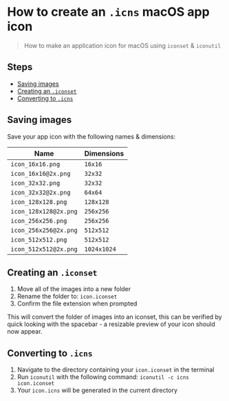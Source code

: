 # How to create an `.icns` macOS app icon

> How to make an application icon for macOS using `iconset` & `iconutil`

## Steps

- [Saving images](#saving-images)
- [Creating an `.iconset`](#creating-an-iconset)
- [Converting to `.icns`](#converting-to-icns)

## Saving images

Save your app icon with the following names & dimensions:

| Name | Dimensions |
| ---- | ---------- |
| `icon_16x16.png` | `16x16` |
| `icon_16x16@2x.png` | `32x32` |
| `icon_32x32.png` | `32x32` |
| `icon_32x32@2x.png` | `64x64` |
| `icon_128x128.png` | `128x128` |
| `icon_128x128@2x.png` | `256x256` |
| `icon_256x256.png` | `256x256` |
| `icon_256x256@2x.png` | `512x512` |
| `icon_512x512.png` | `512x512` |
| `icon_512x512@2x.png` | `1024x1024` |

## Creating an `.iconset`

1. Move all of the images into a new folder
2. Rename the folder to: `icon.iconset`
3. Confirm the file extension when prompted

This will convert the folder of images into an iconset, this can be verified by quick looking with the spacebar - a resizable preview of your icon should now appear.

## Converting to `.icns`

1. Navigate to the directory containing your `icon.iconset` in the terminal
2. Run `iconutil` with the following command: `iconutil -c icns icon.iconset`
3. Your `icon.icns` will be generated in the current directory
